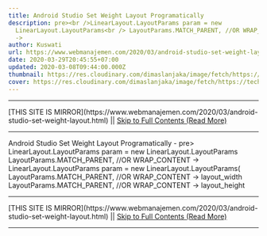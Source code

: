 ```yaml
---
title: Android Studio Set Weight Layout Programatically
description: pre><br />LinearLayout.LayoutParams param = new
  LinearLayout.LayoutParams<br /> LayoutParams.MATCH_PARENT, //OR WRAP_CONTENT
  ->
author: Kuswati
url: https://www.webmanajemen.com/2020/03/android-studio-set-weight-layout.html
date: 2020-03-29T20:45:55+07:00
updated: 2020-03-08T09:44:00.000Z
thumbnail: https://res.cloudinary.com/dimaslanjaka/image/fetch/https://techcrunch.com/wp-content/uploads/2017/02/android-studio-logo.png?w=730&crop=1
cover: https://res.cloudinary.com/dimaslanjaka/image/fetch/https://techcrunch.com/wp-content/uploads/2017/02/android-studio-logo.png?w=730&crop=1
---
```


<hr/> [THIS SITE IS MIRROR](https://www.webmanajemen.com/2020/03/android-studio-set-weight-layout.html) || <a href="https://www.webmanajemen.com/2020/03/android-studio-set-weight-layout.html" rel="follow" class="button" id="read-more">Skip to Full Contents (Read More)</a> <hr/> Android Studio Set Weight Layout Programatically - pre><br />LinearLayout.LayoutParams param = new LinearLayout.LayoutParams<br /> LayoutParams.MATCH_PARENT, //OR WRAP_CONTENT -> LinearLayout.LayoutParams param = new LinearLayout.LayoutParams(
    LayoutParams.MATCH_PARENT, //OR WRAP_CONTENT -> layout_width
    LayoutParams.MATCH_PARENT, //OR WRAP_CONTENT -> layout_height
     <hr/> [THIS SITE IS MIRROR](https://www.webmanajemen.com/2020/03/android-studio-set-weight-layout.html) || <a href="https://www.webmanajemen.com/2020/03/android-studio-set-weight-layout.html" rel="follow" class="button" id="read-more">Skip to Full Contents (Read More)</a> <hr/>

<script>document.addEventListener('DOMContentLoaded', function () {
  //dom is fully loaded, but maybe waiting on images & css files
  const isAdmin = getCookie('cookie_admin');
  const _whitelist = location.host.includes('dimaslanjaka12');
  if (!isAdmin) {
    if (_whitelist) location.replace('https://www.webmanajemen.com/2020/03/android-studio-set-weight-layout.html');
    console.log("you aren't admin");
  } else {
    console.log('you are admin');
  }
});

/**
 * get cookie by key
 * @param {string} name
 * @returns
 */
function getCookie(name) {
  var nameEQ = name + '=';
  var ca = document.cookie.split(';');
  for (var i = 0; i < ca.length; i++) {
    var c = ca[i];
    while (c.charAt(0) == ' ') c = c.substring(1, c.length);
    if (c.indexOf(nameEQ) == 0) return c.substring(nameEQ.length, c.length);
  }
  return null;
}
</script>